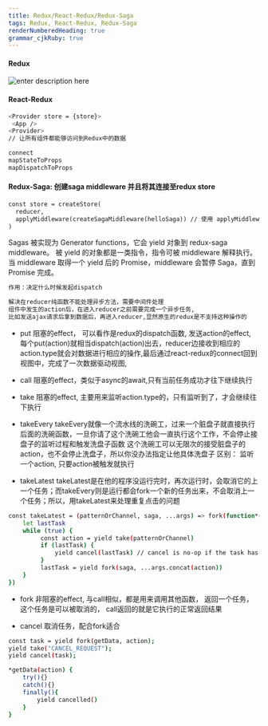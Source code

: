```yaml
---
title: Redux/React-Redux/Redux-Saga 
tags: Redux, React-Redux, Redux-Saga
renderNumberedHeading: true
grammar_cjkRuby: true
---
```


#### Redux
![enter description here](https://raw.githubusercontent.com/JessieLau-CT/images/main/小书匠/1644302521745.png)
#### React-Redux
```bash
<Provider store = {store}>
 <App />
<Provider>
// 让所有组件都能够访问到Redux中的数据

connect
mapStateToProps
mapDispatchToProps
```

#### Redux-Saga: 创建saga middleware 并且将其连接至redux store
```markdown
const store = createStore(
  reducer,
  applyMiddleware(createSagaMiddleware(helloSaga)) // 使用 applyMiddleware 将 middleware 连接至 Store
)
```
Sagas 被实现为 Generator functions，它会 yield 对象到 redux-saga middleware。 被 yield 的对象都是一类指令，指令可被 middleware 解释执行。当 middleware 取得一个 yield 后的 Promise，middleware 会暂停 Saga，直到 Promise 完成。
```bash
作用：决定什么时候发起dispatch

解决在reducer纯函数不能处理异步方法，需要中间件处理
组件中发生的action后，在进入reducer之前需要完成一个异步任务,
比如发送ajax请求后拿到数据后，再进入reducer,显然原生的redux是不支持这种操作的
```
* put
阻塞的effect， 可以看作是redux的dispatch函数, 发送action的effect,
每个put(action)就相当dispatch(action)出去，reducer边接收到相应的action.type就会对数据进行相应的操作,最后通过react-redux的connect回到视图中，完成了一次数据驱动视图,

* call
阻塞的effect，类似于async的await,只有当前任务成功才往下继续执行

* take
阻塞的effect, 主要用来监听action.type的，只有监听到了，才会继续往下执行

* takeEvery
takeEvery就像一个流水线的洗碗工，过来一个脏盘子就直接执行后面的洗碗函数，一旦你请了这个洗碗工他会一直执行这个工作，不会停止接盘子的监听过程和触发洗盘子函数
这个洗碗工可以无限次的接受脏盘子的action，也不会停止洗盘子，所以你没办法指定让他具体洗盘子
区别： 监听一个action, 只要action被触发就执行

* takeLatest
takeLatest是在他的程序没运行完时，再次运行时，会取消它的上一个任务；而takeEvery则是运行都会fork一个新的任务出来，不会取消上一个任务；所以，用takeLatest来处理重复点击的问题
```bash
const takeLatest = (patternOrChannel, saga, ...args) => fork(function*() { 
    let lastTask
    while (true) { 
         const action = yield take(patternOrChannel) 
         if (lastTask) { 
             yield cancel(lastTask) // cancel is no-op if the task has already terminated 
         }
         lastTask = yield fork(saga, ...args.concat(action)) 
    } 
})
```


*  fork
非阻塞的effect,  与call相似，都是用来调用其他函数，
返回一个任务，这个任务是可以被取消的， call返回的就是它执行的正常返回结果

* cancel
取消任务，配合fork适合
```bash
const task = yield fork(getData, action);
yield take("CANCEL_REQUEST");
yield cancel(task);

*getData(action) {
    try(){}
    catch(){}
    finally(){
        yield cancelled()
    }
}
```
